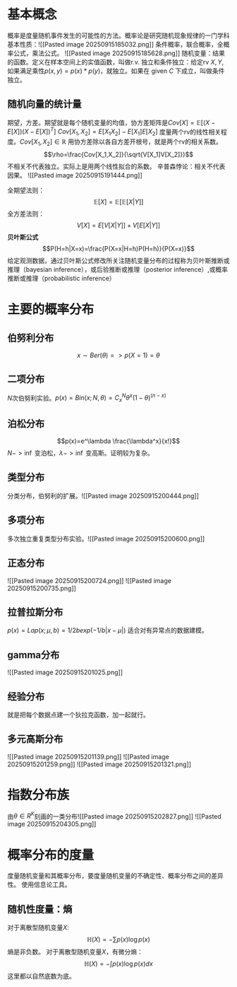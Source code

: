 # 基本概念
概率是度量随机事件发生的可能性的方法。概率论是研究随机现象规律的一门学科
基本性质：![[Pasted image 20250915185032.png]]
条件概率，联合概率，全概率公式，乘法公式。
![[Pasted image 20250915185628.png]]
随机变量：结果的函数。定义在样本空间上的实值函数，叫做r.v.
独立和条件独立：给定rv $X,Y$,如果满足乘性$p(x,y)=p(x)*p(y)$，就独立。如果在 given $C$ 下成立，叫做条件独立。
## 随机向量的统计量
期望，方差。期望就是每个随机变量的均值，协方差矩阵是$Cov[X]=\mathbb{E}[(X-E[X])(X-E[X])^T]$
$Cov[X_1,X_2]=E[X_1X_2] - E[X_1]E[X_2]$
度量两个rv的线性相关程度。$Cov[X_1,X_2] \in \mathbb{R}$
用协方差除以各自方差开根号，就是两个rv的相关系数。$$\rho=\frac{Cov[X_1,X_2]}{\sqrt{V[X_1]V[X_2]}}$$
不相关不代表独立。实际上是用两个线性拟合的系数。
辛普森悖论：相关不代表因果。
![[Pasted image 20250915191444.png]]

全期望法则：$$\mathbb{E}[X]=\mathbb{E}[\mathbb{E}[X|Y]]$$
全方差法则：$$V[X]=E[V[X|Y]]+V[E[X|Y]]$$
**贝叶斯公式**
$$P(H=h|X=x)=\frac{P(X=x|H=h)P(H=h)}{P(X=x)}$$
给定观测数据，通过贝叶斯公式修改所关注随机变量分布的过程称为贝叶斯推断或推理（bayesian inference），或后验推断或推理（posterior inference）,或概率推断或推理（probabilistic inference）

# 主要的概率分布
## 伯努利分布
$$x\sim Ber(\theta)=>p(X=1)=\theta$$
## 二项分布
$N$次伯努利实验。$p(x)=Bin(x;N,\theta)=C_x^N \theta^x (1-\theta)^(n-x)$
## 泊松分布
$$p(x)=e^\lambda \frac{\lambda^x}{x!}$$
$N->\inf$ 变泊松，$\lambda->\inf$ 变高斯。证明较为复杂。
## 类型分布
分类分布，伯努利的扩展。![[Pasted image 20250915200444.png]]
## 多项分布
多次独立重复类型分布实验。![[Pasted image 20250915200600.png]]
## 正态分布
![[Pasted image 20250915200724.png]]
![[Pasted image 20250915200735.png]]
## 拉普拉斯分布
$p(x)=Lap(x;\mu,b)=1/2b exp(-1/b |x-\mu|)$
适合对有异常点的数据建模。
## gamma分布
![[Pasted image 20250915201025.png]]
## 经验分布
就是把每个数据点建一个狄拉克函数，加一起就行。
## 多元高斯分布
![[Pasted image 20250915201139.png]]
![[Pasted image 20250915201259.png]]
![[Pasted image 20250915201321.png]]

# 指数分布族
由$\theta \in R^K$刻画的一类分布![[Pasted image 20250915202827.png]]
![[Pasted image 20250915204305.png]]

# 概率分布的度量

度量随机变量和其概率分布，要度量随机变量的不确定性、概率分布之间的差异性。
使用信息论工具。
## 随机性度量：熵
对于离散型随机变量$X$:
$$\mathbb{H}(X)=-\sum p(x) \log p(x)$$
熵是非负数。
对于离散型随机变量$X$，有微分熵：
$$\mathbb{H}(X)=-\int p(x) \log p(x) dx$$
这里都以自然底数为底。
